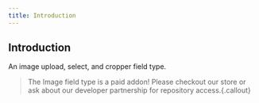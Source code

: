 ```yaml
---
title: Introduction
---
```


## Introduction

An image upload, select, and cropper field type.

> The Image field type is a paid addon! Please checkout our store or ask about our developer partnership for repository access.{.callout}
